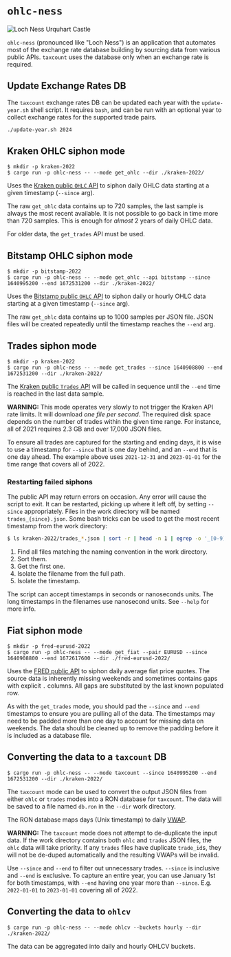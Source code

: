 # `ohlc-ness`

![Loch Ness Urquhart Castle](https://upload.wikimedia.org/wikipedia/commons/5/51/LochNessUrquhart.jpg)

`ohlc-ness` (pronounced like "Loch Ness") is an application that automates most of the exchange rate database building by sourcing data from various public APIs. `taxcount` uses the database only when an exchange rate is required.


## Update Exchange Rates DB

The `taxcount` exchange rates DB can be updated each year with the `update-year.sh` shell script. It requires `bash`, and can be run with an optional year to collect exchange rates for the supported trade pairs.

```bash
./update-year.sh 2024
```


## Kraken OHLC siphon mode

```
$ mkdir -p kraken-2022
$ cargo run -p ohlc-ness -- --mode get_ohlc --dir ./kraken-2022/
```

Uses the [Kraken public `OHLC` API](https://docs.kraken.com/rest/#tag/Market-Data/operation/getOHLCData) to siphon daily OHLC data starting at a given timestamp (`--since` arg).

The raw `get_ohlc` data contains up to 720 samples, the last sample is always the most recent available. It is not possible to go back in time more than 720 samples. This is enough for _almost_ 2 years of daily OHLC data.

For older data, the `get_trades` API must be used.


## Bitstamp OHLC siphon mode

```
$ mkdir -p bitstamp-2022
$ cargo run -p ohlc-ness -- --mode get_ohlc --api bitstamp --since 1640995200 --end 1672531200 --dir ./kraken-2022/
```

Uses the [Bitstamp public `OHLC` API](https://www.bitstamp.net/api/#tag/Market-info/operation/GetOHLCData) to siphon daily or hourly OHLC data starting at a given timestamp (`--since` arg).

The raw `get_ohlc` data contains up to 1000 samples per JSON file. JSON files will be created repeatedly until the timestamp reaches the `--end` arg.


## Trades siphon mode

```
$ mkdir -p kraken-2022
$ cargo run -p ohlc-ness -- --mode get_trades --since 1640908800 --end 1672531200 --dir ./kraken-2022/
```

The [Kraken public `Trades` API](https://docs.kraken.com/rest/#tag/Market-Data/operation/getRecentTrades) will be called in sequence until the `--end` time is reached in the last data sample.

**WARNING:** This mode operates very slowly to not trigger the Kraken API rate limits. It will download _one file per second_. The required disk space depends on the number of trades within the given time range. For instance, all of 2021 requires 2.3 GB and over 17,000 JSON files.

To ensure all trades are captured for the starting and ending days, it is wise to use a timestamp for `--since` that is one day behind, and an `--end` that is one day ahead. The example above uses `2021-12-31` and `2023-01-01` for the time range that covers all of 2022.


### Restarting failed siphons

The public API may return errors on occasion. Any error will cause the script to exit. It can be restarted, picking up where it left off, by setting `--since` appropriately. Files in the work directory will be named `trades_{since}.json`. Some bash tricks can be used to get the most recent timestamp from the work directory:

```bash
$ ls kraken-2022/trades_*.json | sort -r | head -n 1 | egrep -o '_[0-9]+\.json' | egrep -o '[0-9]+'
```

1. Find all files matching the naming convention in the work directory.
2. Sort them.
3. Get the first one.
4. Isolate the filename from the full path.
5. Isolate the timestamp.

The script can accept timestamps in seconds or nanoseconds units. The long timestamps in the filenames use nanosecond units. See `--help` for more info.


## Fiat siphon mode

```
$ mkdir -p fred-eurusd-2022
$ cargo run -p ohlc-ness -- --mode get_fiat --pair EURUSD --since 1640908800 --end 1672617600 --dir ./fred-eurusd-2022/
```

Uses the [FRED public API](https://fred.stlouisfed.org/categories/94) to siphon daily average fiat price quotes. The source data is inherently missing weekends and sometimes contains gaps with explicit `.` columns. All gaps are substituted by the last known populated row.

As with the `get_trades` mode, you should pad the `--since` and `--end` timestamps to ensure you are pulling all of the data. The timestamps may need to be padded more than one day to account for missing data on weekends. The data should be cleaned up to remove the padding before it is included as a database file.


## Converting the data to a `taxcount` DB

```
$ cargo run -p ohlc-ness -- --mode taxcount --since 1640995200 --end 1672531200 --dir ./kraken-2022/
```

The `taxcount` mode can be used to convert the output JSON files from either `ohlc` or `trades` modes into a RON database for `taxcount`. The data will be saved to a file named `db.ron` in the `--dir` work directory.

The RON database maps days (Unix timestamp) to daily [VWAP](https://en.wikipedia.org/wiki/Volume-weighted_average_price).

**WARNING:** The `taxcount` mode does not attempt to de-duplicate the input data. If the work directory contains both `ohlc` and `trades` JSON files, the `ohlc` data will take priority. If any `trades` files have duplicate `trade_id`s, they will not be de-duped automatically and the resulting VWAPs will be invalid.

Use `--since` and `--end` to filter out unnecessary trades. `--since` is inclusive and `--end` is exclusive. To capture an entire year, you can use January 1st for both timestamps, with `--end` having one year more than `--since`. E.g. `2022-01-01` to `2023-01-01` covering all of 2022.


## Converting the data to `ohlcv`

```
$ cargo run -p ohlc-ness -- --mode ohlcv --buckets hourly --dir ./kraken-2022/
```

The data can be aggregated into daily and hourly OHLCV buckets.
